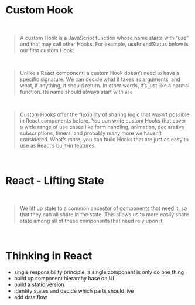 # Custom Hook

<br>

> A custom Hook is a JavaScript function whose name starts with ”use” and that may call other Hooks. For example, useFriendStatus below is our first custom Hook:

<br>

> Unlike a React component, a custom Hook doesn’t need to have a specific signature. We can decide what it takes as arguments, and what, if anything, it should return. In other words, it’s just like a normal function. Its name should always start with `use`

<br>

> Custom Hooks offer the flexibility of sharing logic that wasn’t possible in React components before. You can write custom Hooks that cover a wide range of use cases like form handling, animation, declarative subscriptions, timers, and probably many more we haven’t considered. What’s more, you can build Hooks that are just as easy to use as React’s built-in features.

<br>


# React - Lifting State

<br>

> We lift up state to a common ancestor of components that need it, so that they can all share in the state. 
This allows us to more easily share state among all of these components that need rely upon it.


<br>

# Thinking in React

- single responsibility principle, a single component is only do one thing
- build up component hierarchy base on UI
- build a static version
- identify states and decide which parts should live
- add data flow

